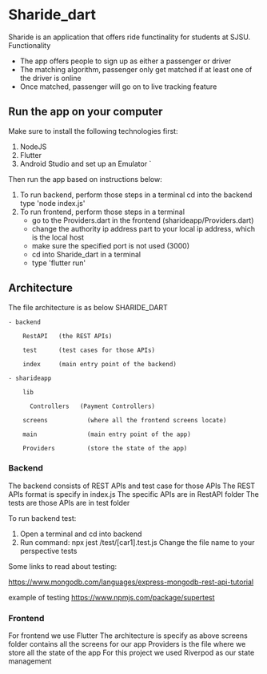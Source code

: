 # Sharide_dart

Sharide is an application that offers ride functinality for students at SJSU.
Functionality

- The app offers people to sign up as either a passenger or driver
- The matching algorithm, passenger only get matched if at least one of the driver is online
- Once matched, passenger will go on to live tracking feature

## Run the app on your computer
Make sure to install the following technologies first:
1. NodeJS
2. Flutter
3. Android Studio and set up an Emulator
`

Then run the app based on instructions below:
1. To run backend, perform those steps in a terminal
    cd into the backend
    type 'node index.js'
2. To run frontend, perform those steps in a terminal
    - go to the Providers.dart in the frontend (sharideapp/Providers.dart)
    - change the authority ip address part to your local ip address, which is the local host
    - make sure the specified port is not used (3000)
    - cd into Sharide_dart in a terminal
    - type 'flutter run'

## Architecture
The file architecture is as below
SHARIDE_DART

    - backend
    
        RestAPI   (the REST APIs)
        
        test      (test cases for those APIs)
        
        index     (main entry point of the backend)
      
    - sharideapp
    
        lib
          
          Controllers   (Payment Controllers)
        
        screens           (where all the frontend screens locate)
        
        main              (main entry point of the app)
        
        Providers         (store the state of the app)
                    
### Backend
The backend consists of REST APIs and test case for those APIs
The REST APIs format is specify in index.js
The specific APIs are in RestAPI folder
The tests are those APIs are in test folder

To run backend test:
1. Open a terminal and cd into backend
2. Run command: npx jest /test/[car1].test.js
Change the file name to your perspective tests

Some links to read about testing:

https://www.mongodb.com/languages/express-mongodb-rest-api-tutorial

example of testing
https://www.npmjs.com/package/supertest

### Frontend
For frontend we use Flutter
The architecture is specify as above
screens folder contains all the screens for our app
Providers is the file where we store all the state of the app
For this project we used Riverpod as our state management



